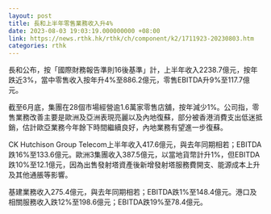 ```yaml
---
layout: post
title: 長和上半年零售業務收入升4%
date: 2023-08-03 19:03:19.000000000 +08:00
link: https://news.rthk.hk/rthk/ch/component/k2/1711923-20230803.htm
categories: rthk
---
```


長和公布，按「國際財務報告準則16後基準」計，上半年收入2238.7億元，按年跌近3%，當中零售收入按年升4%至886.2億元，零售EBITDA升9%至117.7億元。

截至6月底，集團在28個市場經營逾1.6萬家零售店舖，按年減少1%。公司指，零售業務改善主要是歐洲及亞洲表現亮麗以及內地復蘇，部分被香港消費支出低迷抵銷，估計歐亞業務今年餘下時間繼續良好，內地業務有望進一步復蘇。

CK Hutchison Group Telecom上半年收入417.6億元，與去年同期相若；EBITDA跌16%至133.6億元。歐洲3集團收入387.5億元，以當地貨幣計升1%，但EBITDA跌10%至12.1億元，因為出售發射塔資產後新增發射塔服務費開支、能源成本上升及其他通脹等影響。

基建業務收入275.4億元，與去年同期相若；EBITDA跌1%至148.4億元。港口及相關服務收入跌12%至198.6億元；EBITDA跌19%至78.4億元。
